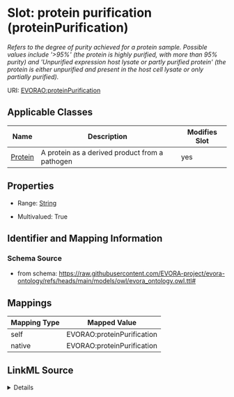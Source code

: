 

# Slot: protein purification (proteinPurification)


_Refers to the degree of purity achieved for a protein sample. Possible values include '>95%' (the protein is highly purified, with more than 95% purity) and 'Unpurified expression host lysate or partly purified protein' (the protein is either unpurified and present in the host cell lysate or only partially purified)._





URI: [EVORAO:proteinPurification](https://raw.githubusercontent.com/EVORA-project/evora-ontology/refs/heads/main/models/owl/evora_ontology.owl.ttl#proteinPurification)



<!-- no inheritance hierarchy -->





## Applicable Classes

| Name | Description | Modifies Slot |
| --- | --- | --- |
| [Protein](Protein.md) | A protein as a derived product from a pathogen |  yes  |







## Properties

* Range: [String](String.md)

* Multivalued: True





## Identifier and Mapping Information







### Schema Source


* from schema: https://raw.githubusercontent.com/EVORA-project/evora-ontology/refs/heads/main/models/owl/evora_ontology.owl.ttl#




## Mappings

| Mapping Type | Mapped Value |
| ---  | ---  |
| self | EVORAO:proteinPurification |
| native | EVORAO:proteinPurification |




## LinkML Source

<details>
```yaml
name: proteinPurification
description: Refers to the degree of purity achieved for a protein sample. Possible
  values include '>95%' (the protein is highly purified, with more than 95% purity)
  and 'Unpurified expression host lysate or partly purified protein' (the protein
  is either unpurified and present in the host cell lysate or only partially purified).
title: protein purification
from_schema: https://raw.githubusercontent.com/EVORA-project/evora-ontology/refs/heads/main/models/owl/evora_ontology.owl.ttl#
rank: 1000
alias: proteinPurification
domain_of:
- Protein
range: string
required: false
multivalued: true
equals_string_in:
- Greater than 95 percent
- Unpurified expression host lysate or partly purified protein

```
</details>